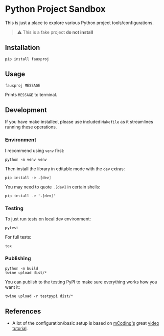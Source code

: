 # Python Project Sandbox

This is just a place to explore various Python project tools/configurations.

> :warning: This is a fake project **do not install**

## Installation

```
pip install fauxproj
```

## Usage

```
fauxproj MESSAGE
```

Prints `MESSAGE` to terminal.

## Development

If you have make installed, please use included `Makefile` as it streamlines running these operations.

### Environment

I recommend using `venv` first:

```
python -m venv venv
```

Then install the library in editable mode with the `dev` extras:

```
pip install -e .[dev]
```

You may need to quote `.[dev]` in certain shells:

```
pip install -e '.[dev]'
```

### Testing

To just run tests on local dev environment:

```
pytest
```

For full tests:

```
tox
```

### Publishing

```
python -m build
twine upload dist/*
```

You can publish to the testing PyPI to make sure everything works how you want it:

```
twine upload -r testpypi dist/*
```

## References

-   A lot of the configuration/basic setup is based on [mCoding's](https://mcoding.io) great [video tutorial](https://www.youtube.com/watch?v=DhUpxWjOhME).
